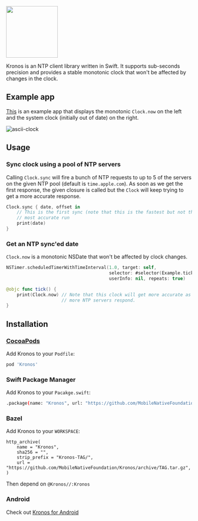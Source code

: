 <img src="https://cloud.githubusercontent.com/assets/232113/15371638/505de80a-1cf1-11e6-9e16-d462e02d9e45.png" height="140" />

Kronos is an NTP client library written in Swift. It supports
sub-seconds precision and provides a stable monotonic clock that won't
be affected by changes in the clock.

## Example app

[This](https://github.com/MobileNativeFoundation/Kronos/blob/master/Example/main.swift) is an
example app that displays the monotonic `Clock.now` on the left and the
system clock (initially out of date) on the right.

![ascii-clock](https://cloud.githubusercontent.com/assets/232113/15371331/c24e8570-1cef-11e6-8598-428a0b5d66f9.gif)

## Usage

### Sync clock using a pool of NTP servers

Calling `Clock.sync` will fire a bunch of NTP requests to up to 5 of the
servers on the given NTP pool (default is `time.apple.com`). As soon as
we get the first response, the given closure is called but the `Clock`
will keep trying to get a more accurate response.

```swift
Clock.sync { date, offset in
    // This is the first sync (note that this is the fastest but not the
    // most accurate run
    print(date)
}
```

### Get an NTP sync'ed date

`Clock.now` is a monotonic NSDate that won't be affected by clock
changes.

```swift
NSTimer.scheduledTimerWithTimeInterval(1.0, target: self,
                                       selector: #selector(Example.tick),
                                       userInfo: nil, repeats: true)

@objc func tick() {
    print(Clock.now) // Note that this clock will get more accurate as
                     // more NTP servers respond.
}
```

## Installation

### [CocoaPods](http://cocoapods.org)

Add Kronos to your `Podfile`:

```ruby
pod 'Kronos'
```

### Swift Package Manager

Add Kronos to your `Pacakge.swift`:

```bash
.package(name: "Kronos", url: "https://github.com/MobileNativeFoundation/Kronos.git", .upToNextMajor(from: "TAG")),
```

### Bazel

Add Kronos to your `WORKSPACE`:

```bzl
http_archive(
    name = "Kronos",
    sha256 = "",
    strip_prefix = "Kronos-TAG/",
    url = "https://github.com/MobileNativeFoundation/Kronos/archive/TAG.tar.gz",
)
```

Then depend on `@Kronos//:Kronos`

### Android

Check out [Kronos for Android](https://github.com/lyft/Kronos-Android)
